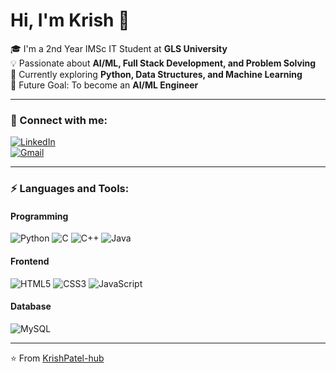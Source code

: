 # Hi, I'm Krish 👋

🎓 I'm a 2nd Year IMSc IT Student at **GLS University**  
💡 Passionate about **AI/ML, Full Stack Development, and Problem Solving**  
🌱 Currently exploring **Python, Data Structures, and Machine Learning**  
🚀 Future Goal: To become an **AI/ML Engineer**  

---

### 🔗 Connect with me:
[![LinkedIn](https://img.shields.io/badge/LinkedIn-blue?style=for-the-badge&logo=linkedin)](https://www.linkedin.com/)  
[![Gmail](https://img.shields.io/badge/Gmail-D14836?style=for-the-badge&logo=gmail&logoColor=white)](mailto:yourmail@gmail.com)

---

### ⚡ Languages and Tools:
#### Programming
![Python](https://img.shields.io/badge/Python-3776AB?style=for-the-badge&logo=python&logoColor=white)
![C](https://img.shields.io/badge/C-00599C?style=for-the-badge&logo=c&logoColor=white)
![C++](https://img.shields.io/badge/C++-00599C?style=for-the-badge&logo=c%2B%2B&logoColor=white)
![Java](https://img.shields.io/badge/Java-007396?style=for-the-badge&logo=java&logoColor=white)

#### Frontend
![HTML5](https://img.shields.io/badge/HTML5-E34F26?style=for-the-badge&logo=html5&logoColor=white)
![CSS3](https://img.shields.io/badge/CSS3-1572B6?style=for-the-badge&logo=css3&logoColor=white)
![JavaScript](https://img.shields.io/badge/JavaScript-323330?style=for-the-badge&logo=javascript&logoColor=F7DF1E)

#### Database
![MySQL](https://img.shields.io/badge/MySQL-005C84?style=for-the-badge&logo=mysql&logoColor=white)

---

⭐️ From [KrishPatel-hub](https://github.com/KrishPatel-hub)
